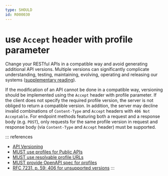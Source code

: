 ```yaml
---
type: SHOULD
id: R000030
---
```


# use `Accept` header with profile parameter

Change your RESTful APIs in a compatible way and avoid generating additional API versions.
Multiple versions can significantly complicate understanding, testing, maintaining, evolving, operating and releasing our systems ([supplementary reading](http://martinfowler.com/articles/enterpriseREST.html)).

If the modification of an API cannot be done in a compatible way, versioning should be implemented using the `Accept` header with profile parameter. If the client does not specify the required profile version, the server is not obliged to return a compatible version.
In addition, the server may decline invalid combinations of `Content-Type` and `Accept` headers with `406 Not Acceptable`. For endpoint methods featuring both a request and a response body (e.g. `POST`), only requests for the same profile version in request and response body (via `Content-Type` and `Accept` header) must be supported.

::: references

- [API Versioning](./guidelines/020_guidelines/080_versioning/0000_index.md)
- [MUST use profiles for Public APIs](./guidelines/020_guidelines/080_versioning/0005_must_version_with_profiles.md)
- [MUST use resolvable profile URLs](./guidelines/020_guidelines/040_hypermedia/4010_must-use-resolvable-profile-urls.md)
- [MUST provide OpenAPI spec for profiles](./guidelines/020_guidelines/040_hypermedia/4030_must-provide-openapi-spec-for-profiles.md)
- [RFC 7231, p. 59: 406 for unsupported versions](https://datatracker.ietf.org/doc/html/rfc7231#section-6.5.6)
:::
